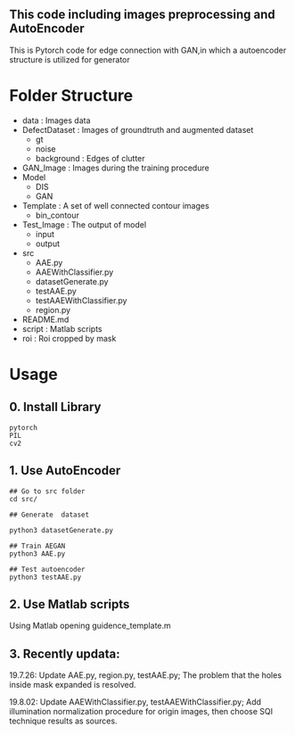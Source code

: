 ## This code including images preprocessing and AutoEncoder

This is Pytorch code for edge connection with GAN,in which a autoencoder structure is utilized for generator

# Folder Structure
* data                              : Images data
* DefectDataset                     : Images of groundtruth and augmented dataset  
    * gt
    * noise
    * background                    : Edges of clutter
* GAN_Image                         : Images during the training procedure
* Model                             
    * DIS
    * GAN
* Template                          : A set of well connected contour images
    * bin_contour
* Test_Image                        : The output of model
    * input
    * output
* src
    * AAE.py
    * AAEWithClassifier.py
    * datasetGenerate.py
    * testAAE.py
    * testAAEWithClassifier.py
    * region.py
* README.md
* script                            : Matlab scripts
* roi                               : Roi cropped by mask


# Usage

## 0. Install Library

`pytorch` <br>
`PIL` <br>
`cv2` <br>

## 1. Use AutoEncoder


```
## Go to src folder
cd src/

## Generate  dataset

python3 datasetGenerate.py

## Train AEGAN
python3 AAE.py

## Test autoencoder
python3 testAAE.py
```

## 2. Use Matlab scripts

Using Matlab opening guidence_template.m

## 3. Recently updata:

19.7.26:  Update AAE.py, region.py, testAAE.py; The problem that the holes inside mask expanded is resolved.

19.8.02:  Update AAEWithClassifier.py, testAAEWithClassifier.py; Add illumination normalization procedure for origin images, then choose SQI technique results as sources. 
